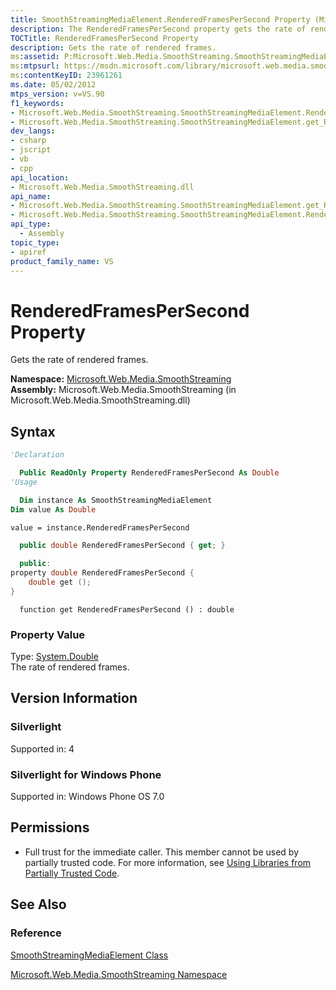 ```yaml
---
title: SmoothStreamingMediaElement.RenderedFramesPerSecond Property (Microsoft.Web.Media.SmoothStreaming)
description: The RenderedFramesPerSecond property gets the rate of rendered frames.
TOCTitle: RenderedFramesPerSecond Property
description: Gets the rate of rendered frames.
ms:assetid: P:Microsoft.Web.Media.SmoothStreaming.SmoothStreamingMediaElement.RenderedFramesPerSecond
ms:mtpsurl: https://msdn.microsoft.com/library/microsoft.web.media.smoothstreaming.smoothstreamingmediaelement.renderedframespersecond(v=VS.90)
ms:contentKeyID: 23961261
ms.date: 05/02/2012
mtps_version: v=VS.90
f1_keywords:
- Microsoft.Web.Media.SmoothStreaming.SmoothStreamingMediaElement.RenderedFramesPerSecond
- Microsoft.Web.Media.SmoothStreaming.SmoothStreamingMediaElement.get_RenderedFramesPerSecond
dev_langs:
- csharp
- jscript
- vb
- cpp
api_location:
- Microsoft.Web.Media.SmoothStreaming.dll
api_name:
- Microsoft.Web.Media.SmoothStreaming.SmoothStreamingMediaElement.get_RenderedFramesPerSecond
- Microsoft.Web.Media.SmoothStreaming.SmoothStreamingMediaElement.RenderedFramesPerSecond
api_type:
  - Assembly
topic_type:
- apiref
product_family_name: VS
---
```


# RenderedFramesPerSecond Property

Gets the rate of rendered frames.

**Namespace:**  [Microsoft.Web.Media.SmoothStreaming](microsoft-web-media-smoothstreaming-namespace_1.md)  
**Assembly:**  Microsoft.Web.Media.SmoothStreaming (in Microsoft.Web.Media.SmoothStreaming.dll)

## Syntax

```vb
'Declaration

  Public ReadOnly Property RenderedFramesPerSecond As Double
'Usage

  Dim instance As SmoothStreamingMediaElement
Dim value As Double

value = instance.RenderedFramesPerSecond
```

```csharp
  public double RenderedFramesPerSecond { get; }
```

```cpp
  public:
property double RenderedFramesPerSecond {
    double get ();
}
```

```jscript
  function get RenderedFramesPerSecond () : double
```

### Property Value

Type: [System.Double](https://msdn.microsoft.com/library/643eft0t)  
The rate of rendered frames.  

## Version Information

### Silverlight

Supported in: 4  

### Silverlight for Windows Phone

Supported in: Windows Phone OS 7.0  

## Permissions

  - Full trust for the immediate caller. This member cannot be used by partially trusted code. For more information, see [Using Libraries from Partially Trusted Code](https://msdn.microsoft.com/library/8skskf63).

## See Also

### Reference

[SmoothStreamingMediaElement Class](smoothstreamingmediaelement-class-microsoft-web-media-smoothstreaming_1.md)

[Microsoft.Web.Media.SmoothStreaming Namespace](microsoft-web-media-smoothstreaming-namespace_1.md)
